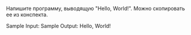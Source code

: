Напишите программу, выводящую "Hello, World!". Можно скопировать ее из конспекта.

Sample Input:
Sample Output:
Hello, World!
